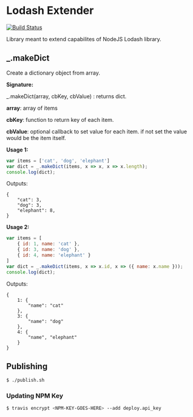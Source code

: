 # Lodash Extender

[![Build Status](https://travis-ci.org/rubenhak/nodejs-the-lodash.svg?branch=master)](https://travis-ci.org/rubenhak/nodejs-the-lodash)

Library meant to extend capabilites of NodeJS Lodash library.

## _.makeDict
Create a dictionary object from array.




**Signature:**

_.makeDict(array, cbKey, cbValue) : returns dict.

**array**: array of items

**cbKey**: function to return key of each item.

**cbValue**: optional callback to set value for each item. if not set the value would be the item itself.

**Usage 1:**
```js
var items = ['cat', 'dog', 'elephant']
var dict = _.makeDict(items, x => x, x => x.length);
console.log(dict);
```

Outputs:
```
{
    "cat": 3,
    "dog": 3,
    "elephant": 8,
}
```

**Usage 2:**
```js
var items = [
    { id: 1, name: 'cat' }, 
    { id: 3, name: 'dog' }, 
    { id: 4, name: 'elephant' }
]
var dict = _.makeDict(items, x => x.id, x => ({ name: x.name }));
console.log(dict);
```

Outputs:
```
{
    1: {
        "name": "cat"
    },
    3: {
        "name": "dog"
    },
    4: {
        "name", "elephant"
    }
}
```


## Publishing

```sh
$ ./publish.sh
```

### Updating NPM Key
```sh
$ travis encrypt <NPM-KEY-GOES-HERE> --add deploy.api_key
```